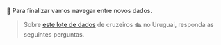 🧭 Para finalizar vamos navegar entre novos dados.

> Sobre [este lote de dados](https://docs.google.com/spreadsheets/d/e/2PACX-1vRSa9oM9fC-QlT7VOeGhZQtrWnlNSTsk3U8DWGTOXUWtPH6u9o5O5eZ0kTg8mFTwAn9vMdGRK7o2SPB/pub?gid=751983160&single=true&output=csv) de cruzeiros 🛳️ no Uruguai, responda as seguintes perguntas.
